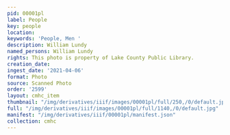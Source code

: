 ```yaml
---
pid: 00001pl
label: People
key: people
location: 
keywords: 'People, Men '
description: William Lundy
named_persons: William Lundy
rights: This photo is property of Lake County Public Library.
creation_date: 
ingest_date: '2021-04-06'
format: Photo
source: Scanned Photo
order: '2599'
layout: cmhc_item
thumbnail: "/img/derivatives/iiif/images/00001pl/full/250,/0/default.jpg"
full: "/img/derivatives/iiif/images/00001pl/full/1140,/0/default.jpg"
manifest: "/img/derivatives/iiif/00001pl/manifest.json"
collection: cmhc
---
```

